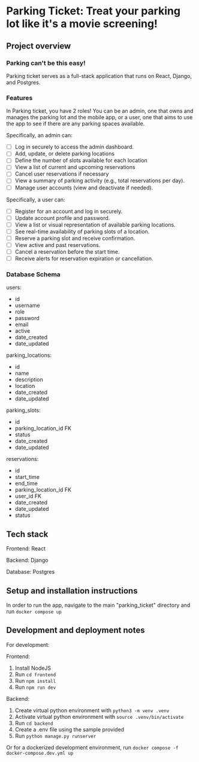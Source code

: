 # Parking Ticket: Treat your parking lot like it's a movie screening!

## Project overview

### Parking can't be this easy!
Parking ticket serves as a full-stack application that runs on React, Django, and Postgres.

### Features
In Parking ticket, you have 2 roles! You can be an admin, one that owns and manages the parking lot and the mobile app, or a user, one that aims to use the app to see if there are any parking spaces available.

Specifically, an admin can:
- [ ] Log in securely to access the admin dashboard.
- [ ] Add, update, or delete parking locations
- [ ] Define the number of slots available for each location
- [ ] View a list of current and upcoming reservations
- [ ] Cancel user reservations if necessary
- [ ] View a summary of parking activity (e.g., total reservations per day).
- [ ] Manage user accounts (view and deactivate if needed).

Specifically, a user can:
- [ ] Register for an account and log in securely.
- [ ] Update account profile and password.
- [ ] View a list or visual representation of available parking locations.
- [ ] See real-time availability of parking slots of a location.
- [ ] Reserve a parking slot and receive confirmation.
- [ ] View active and past reservations.
- [ ] Cancel a reservation before the start time.
- [ ] Receive alerts for reservation expiration or cancellation.

### Database Schema
users:
- id
- username
- role
- password
- email
- active
- date_created
- date_updated

parking_locations:
- id
- name
- description
- location
- date_created
- date_updated

parking_slots:
- id
- parking_location_id FK
- status
- date_created
- date_updated

reservations:
- id
- start_time
- end_time
- parking_location_id FK
- user_id FK
- date_created
- date_updated
- status

## Tech stack
Frontend: React

Backend: Django

Database: Postgres

## Setup and installation instructions
In order to run the app, navigate to the main "parking_ticket" directory and run `docker compose up`

## Development and deployment notes
For development:

Frontend:
1. Install NodeJS
2. Run `cd frontend`
3. Run `npm install`
4. Run `npm run dev`

Backend:
1. Create virtual python environment with `python3 -m venv .venv`
2. Activate virtual python environment with `source .venv/bin/activate`
3. Run `cd backend`
4. Create a .env file using the sample provided
5. Run `python manage.py runserver`

Or for a dockerized development environment, run `docker compose -f docker-compose.dev.yml up`